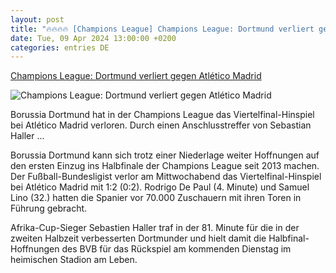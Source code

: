 ```yaml
---
layout: post
title: "🔥🔥🔥🔥 [Champions League] Champions League: Dortmund verliert gegen Atlético Madrid"
date: Tue, 09 Apr 2024 13:00:00 +0200
categories: entries DE
---
```

[Champions League: Dortmund verliert gegen Atlético Madrid](https://www.shz.de/sport/fussball/artikel/champions-league-dortmund-verliert-gegen-atltico-madrid-46798930)

![Champions League: Dortmund verliert gegen Atlético Madrid](https://images.noz-mhn.de/img/46798928/crop/cbase_16_9-w1200/1754504875/1831119158/champions-league.jpg)

Borussia Dortmund hat in der Champions League das Viertelfinal-Hinspiel bei Atlético Madrid verloren. Durch einen Anschlusstreffer von Sebastian Haller ...

Borussia Dortmund kann sich trotz einer Niederlage weiter Hoffnungen auf den ersten Einzug ins Halbfinale der Champions League seit 2013 machen. Der Fußball-Bundesligist verlor am Mittwochabend das Viertelfinal-Hinspiel bei Atlético Madrid mit 1:2 (0:2). Rodrigo De Paul (4. Minute) und Samuel Lino (32.) hatten die Spanier vor 70.000 Zuschauern mit ihren Toren in Führung gebracht.

Afrika-Cup-Sieger Sebastien Haller traf in der 81. Minute für die in der zweiten Halbzeit verbesserten Dortmunder und hielt damit die Halbfinal-Hoffnungen des BVB für das Rückspiel am kommenden Dienstag im heimischen Stadion am Leben.

